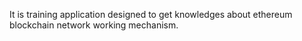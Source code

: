 It is training application designed to get knowledges about ethereum blockchain network working mechanism.